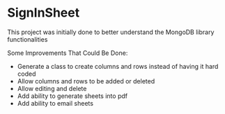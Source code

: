 # SignInSheet

This project was initially done to better understand the MongoDB library functionalities

Some Improvements That Could Be Done:
 - Generate a class to create columns and rows instead of having it hard coded
 - Allow columns and rows to be added or deleted 
 - Allow editing and delete
 - Add ability to generate sheets into pdf
 - Add ability to email sheets
